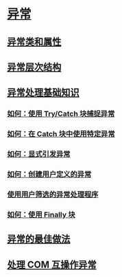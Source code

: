 # [异常](index.md)
## [异常类和属性](exception-class-and-properties.md)
## [异常层次结构](exception-hierarchy.md)
## [异常处理基础知识](exception-handling-fundamentals.md)
### [如何：使用 Try/Catch 块捕捉异常](how-to-use-the-try-catch-block-to-catch-exceptions.md)
### [如何：在 Catch 块中使用特定异常](how-to-use-specific-exceptions-in-a-catch-block.md)
### [如何：显式引发异常](how-to-explicitly-throw-exceptions.md)
### [如何：创建用户定义的异常](how-to-create-user-defined-exceptions.md)
### [使用用户筛选的异常处理程序](using-user-filtered-exception-handlers.md)
### [如何：使用 Finally 块](how-to-use-finally-blocks.md)
## [异常的最佳做法](best-practices-for-exceptions.md)
## [处理 COM 互操作异常](handling-com-interop-exceptions.md)

